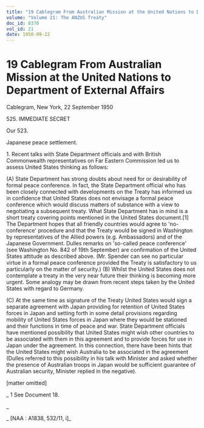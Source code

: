 ```yaml
---
title: "19 Cablegram From Australian Mission at the United Nations to Department of External Affairs"
volume: "Volume 21: The ANZUS Treaty"
doc_id: 8370
vol_id: 21
date: 1950-09-22
---
```


# 19 Cablegram From Australian Mission at the United Nations to Department of External Affairs

Cablegram, New York, 22 September 1950

525\. IMMEDIATE SECRET

Our 523.

Japanese peace settlement.

1\. Recent talks with State Department officials and with British Commonwealth representatives on Far Eastern Commission led us to assess United States thinking as follows:

(A) State Department has strong doubts about need for or desirability of formal peace conference. In fact, the State Department official who has been closely connected with developments on the Treaty has informed us in confidence that United States does not envisage a formal peace conference which would discuss matters of substance with a view to negotiating a subsequent treaty. What State Department has in mind is a short treaty covering points mentioned in the United States document.[1] The Department hopes that all friendly countries would agree to 'no-conference' procedure and that the Treaty would be signed in Washington by representatives of the Allied powers (e.g. Ambassadors) and of the Japanese Government. Dulles remarks on 'so-called peace conference' (see Washington No. 842 of 19th September) are confirmation of the United States attitude as described above. (Mr. Spender can see no particular virtue in a formal peace conference provided the Treaty is satisfactory to us particularly on the matter of security.) (B) Whilst the United States does not contemplate a treaty in the very near future their thinking is becoming more urgent. Some analogy may be drawn from recent steps taken by the United States with regard to Germany.

(C) At the same time as signature of the Treaty United States would sign a separate agreement with Japan providing for retention of United States forces in Japan and setting forth in some detail provisions regarding mobility of United States forces in Japan where they would be stationed and their functions in time of peace and war. State Department officials have mentioned possibility that United States might wish other countries to be associated with them in this agreement and to provide forces for use in Japan under the agreement. In this connection, there have been hints that the United States might wish Australia to be associated in the agreement (Dulles referred to this possibility in his talk with Minister and asked whether the presence of Australian troops in Japan would be sufficient guarantee of Australian security, Minister replied in the negative).

[matter omitted]

_ 1 See Document 18.

_

_ [NAA : A1838, 532/11, i]_
